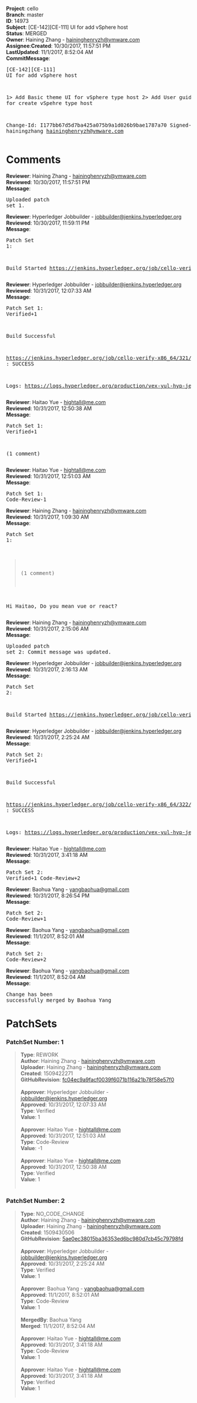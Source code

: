 <strong>Project</strong>: cello</br><strong>Branch</strong>: master<br><strong>ID</strong>: 14973<br><strong>Subject</strong>: [CE-142][CE-111] UI for add vSphere host<br><strong>Status</strong>: MERGED<br><strong>Owner</strong>: Haining Zhang - haininghenryzh@vmware.com<br><strong>Assignee</strong>:<strong>Created</strong>: 10/30/2017, 11:57:51 PM<br><strong>LastUpdated</strong>: 11/1/2017, 8:52:04 AM<br><strong>CommitMessage</strong>:<br><pre>[CE-142][CE-111] UI for add vSphere host

1> Add Basic theme UI for vSphere type host
2> Add User guide for create vSpehre type host

Change-Id: I177bb67d5d7ba425a075b9a1d026b9bae1787a70
Signed-off-by: hainingzhang <haininghenryzh@vmware.com>
</pre><h1>Comments</h1><strong>Reviewer</strong>: Haining Zhang - haininghenryzh@vmware.com<br><strong>Reviewed</strong>: 10/30/2017, 11:57:51 PM<br><strong>Message</strong>: <pre>Uploaded patch set 1.</pre><strong>Reviewer</strong>: Hyperledger Jobbuilder - jobbuilder@jenkins.hyperledger.org<br><strong>Reviewed</strong>: 10/30/2017, 11:59:11 PM<br><strong>Message</strong>: <pre>Patch Set 1:

Build Started https://jenkins.hyperledger.org/job/cello-verify-x86_64/321/</pre><strong>Reviewer</strong>: Hyperledger Jobbuilder - jobbuilder@jenkins.hyperledger.org<br><strong>Reviewed</strong>: 10/31/2017, 12:07:33 AM<br><strong>Message</strong>: <pre>Patch Set 1: Verified+1

Build Successful 

https://jenkins.hyperledger.org/job/cello-verify-x86_64/321/ : SUCCESS

Logs: https://logs.hyperledger.org/production/vex-yul-hyp-jenkins-3/cello-verify-x86_64/321</pre><strong>Reviewer</strong>: Haitao Yue - hightall@me.com<br><strong>Reviewed</strong>: 10/31/2017, 12:50:38 AM<br><strong>Message</strong>: <pre>Patch Set 1: Verified+1

(1 comment)</pre><strong>Reviewer</strong>: Haitao Yue - hightall@me.com<br><strong>Reviewed</strong>: 10/31/2017, 12:51:03 AM<br><strong>Message</strong>: <pre>Patch Set 1: Code-Review-1</pre><strong>Reviewer</strong>: Haining Zhang - haininghenryzh@vmware.com<br><strong>Reviewed</strong>: 10/31/2017, 1:09:30 AM<br><strong>Message</strong>: <pre>Patch Set 1:

> (1 comment)

Hi Haitao,  Do you mean vue or react?</pre><strong>Reviewer</strong>: Haining Zhang - haininghenryzh@vmware.com<br><strong>Reviewed</strong>: 10/31/2017, 2:15:06 AM<br><strong>Message</strong>: <pre>Uploaded patch set 2: Commit message was updated.</pre><strong>Reviewer</strong>: Hyperledger Jobbuilder - jobbuilder@jenkins.hyperledger.org<br><strong>Reviewed</strong>: 10/31/2017, 2:16:13 AM<br><strong>Message</strong>: <pre>Patch Set 2:

Build Started https://jenkins.hyperledger.org/job/cello-verify-x86_64/322/</pre><strong>Reviewer</strong>: Hyperledger Jobbuilder - jobbuilder@jenkins.hyperledger.org<br><strong>Reviewed</strong>: 10/31/2017, 2:25:24 AM<br><strong>Message</strong>: <pre>Patch Set 2: Verified+1

Build Successful 

https://jenkins.hyperledger.org/job/cello-verify-x86_64/322/ : SUCCESS

Logs: https://logs.hyperledger.org/production/vex-yul-hyp-jenkins-3/cello-verify-x86_64/322</pre><strong>Reviewer</strong>: Haitao Yue - hightall@me.com<br><strong>Reviewed</strong>: 10/31/2017, 3:41:18 AM<br><strong>Message</strong>: <pre>Patch Set 2: Verified+1 Code-Review+2</pre><strong>Reviewer</strong>: Baohua Yang - yangbaohua@gmail.com<br><strong>Reviewed</strong>: 10/31/2017, 8:26:54 PM<br><strong>Message</strong>: <pre>Patch Set 2: Code-Review+1</pre><strong>Reviewer</strong>: Baohua Yang - yangbaohua@gmail.com<br><strong>Reviewed</strong>: 11/1/2017, 8:52:01 AM<br><strong>Message</strong>: <pre>Patch Set 2: Code-Review+2</pre><strong>Reviewer</strong>: Baohua Yang - yangbaohua@gmail.com<br><strong>Reviewed</strong>: 11/1/2017, 8:52:04 AM<br><strong>Message</strong>: <pre>Change has been successfully merged by Baohua Yang</pre><h1>PatchSets</h1><h3>PatchSet Number: 1</h3><blockquote><strong>Type</strong>: REWORK<br><strong>Author</strong>: Haining Zhang - haininghenryzh@vmware.com<br><strong>Uploader</strong>: Haining Zhang - haininghenryzh@vmware.com<br><strong>Created</strong>: 1509422271<br><strong>GitHubRevision</strong>: [fc04ec9a9facf0039f6071b116a21b78f58e57f0](https://github.com/hyperledger/cello/commit/fc04ec9a9facf0039f6071b116a21b78f58e57f0)<br><br><strong>Approver</strong>: Hyperledger Jobbuilder - jobbuilder@jenkins.hyperledger.org<br><strong>Approved</strong>: 10/31/2017, 12:07:33 AM<br><strong>Type</strong>: Verified<br><strong>Value</strong>: 1<br><br><strong>Approver</strong>: Haitao Yue - hightall@me.com<br><strong>Approved</strong>: 10/31/2017, 12:51:03 AM<br><strong>Type</strong>: Code-Review<br><strong>Value</strong>: -1<br><br><strong>Approver</strong>: Haitao Yue - hightall@me.com<br><strong>Approved</strong>: 10/31/2017, 12:50:38 AM<br><strong>Type</strong>: Verified<br><strong>Value</strong>: 1<br><br></blockquote><h3>PatchSet Number: 2</h3><blockquote><strong>Type</strong>: NO_CODE_CHANGE<br><strong>Author</strong>: Haining Zhang - haininghenryzh@vmware.com<br><strong>Uploader</strong>: Haining Zhang - haininghenryzh@vmware.com<br><strong>Created</strong>: 1509430506<br><strong>GitHubRevision</strong>: [5ae0ec38015ba36353ed6bc980d7cb45c79798fd](https://github.com/hyperledger/cello/commit/5ae0ec38015ba36353ed6bc980d7cb45c79798fd)<br><br><strong>Approver</strong>: Hyperledger Jobbuilder - jobbuilder@jenkins.hyperledger.org<br><strong>Approved</strong>: 10/31/2017, 2:25:24 AM<br><strong>Type</strong>: Verified<br><strong>Value</strong>: 1<br><br><strong>Approver</strong>: Baohua Yang - yangbaohua@gmail.com<br><strong>Approved</strong>: 11/1/2017, 8:52:01 AM<br><strong>Type</strong>: Code-Review<br><strong>Value</strong>: 1<br><br><strong>MergedBy</strong>: Baohua Yang<br><strong>Merged</strong>: 11/1/2017, 8:52:04 AM<br><br><strong>Approver</strong>: Haitao Yue - hightall@me.com<br><strong>Approved</strong>: 10/31/2017, 3:41:18 AM<br><strong>Type</strong>: Code-Review<br><strong>Value</strong>: 1<br><br><strong>Approver</strong>: Haitao Yue - hightall@me.com<br><strong>Approved</strong>: 10/31/2017, 3:41:18 AM<br><strong>Type</strong>: Verified<br><strong>Value</strong>: 1<br><br></blockquote>